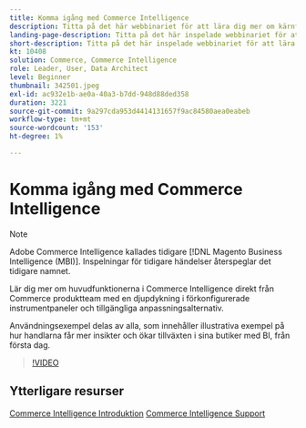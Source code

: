 ```yaml
---
title: Komma igång med Commerce Intelligence
description: Titta på det här webbinariet för att lära dig mer om kärnfunktionerna i Commerce Intelligence för din Adobe Commerce eller Magento Open Source butik.
landing-page-description: Titta på det här inspelade webbinariet för att lära dig mer om Commerce Intelligence kärnfunktioner för din Adobe Commerce eller Magento Open Source butik.
short-description: Titta på det här inspelade webbinariet för att lära dig mer om Commerce Intelligence kärnfunktioner för din Adobe Commerce eller Magento Open Source butik.
kt: 10408
solution: Commerce, Commerce Intelligence
role: Leader, User, Data Architect
level: Beginner
thumbnail: 342501.jpeg
exl-id: ac932e1b-ae0a-40a3-b7dd-948d88ded358
duration: 3221
source-git-commit: 9a297cda953d4414131657f9ac84580aea0eabeb
workflow-type: tm+mt
source-wordcount: '153'
ht-degree: 1%

---
```


# Komma igång med Commerce Intelligence

>[!NOTE]
>
>Adobe Commerce Intelligence kallades tidigare [!DNL Magento Business Intelligence (MBI)]. Inspelningar för tidigare händelser återspeglar det tidigare namnet.

Lär dig mer om huvudfunktionerna i Commerce Intelligence direkt från Commerce produktteam med en djupdykning i förkonfigurerade instrumentpaneler och tillgängliga anpassningsalternativ.

Användningsexempel delas av alla, som innehåller illustrativa exempel på hur handlarna får mer insikter och ökar tillväxten i sina butiker med BI, från första dag.

>[!VIDEO](https://video.tv.adobe.com/v/3425736?quality=12&learn=on)

## Ytterligare resurser

[Commerce Intelligence Introduktion](https://experienceleague.adobe.com/docs/commerce-business-intelligence/mbi/getting-started.html)
[Commerce Intelligence Support](https://experienceleague.adobe.com/docs/commerce-knowledge-base/kb/troubleshooting/miscellaneous/mbi-service-policies.html)

